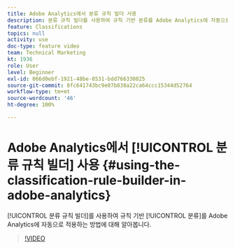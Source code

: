 ```yaml
---
title: Adobe Analytics에서 분류 규칙 빌더 사용
description: 분류 규칙 빌더를 사용하여 규칙 기반 분류를 Adobe Analytics에 자동으로 적용하는 방법에 대해 알아봅니다.
feature: Classifications
topics: null
activity: use
doc-type: feature video
team: Technical Marketing
kt: 1936
role: User
level: Beginner
exl-id: 066d0ebf-1921-48be-8531-bdd766330825
source-git-commit: 8fc641743bc9e07b838a22ca64ccc15344d52764
workflow-type: tm+mt
source-wordcount: '46'
ht-degree: 100%

---
```


# Adobe Analytics에서 [!UICONTROL 분류 규칙 빌더] 사용 {#using-the-classification-rule-builder-in-adobe-analytics}

[!UICONTROL 분류 규칙 빌더]를 사용하여 규칙 기반 [!UICONTROL 분류]를 Adobe Analytics에 자동으로 적용하는 방법에 대해 알아봅니다.

>[!VIDEO](https://video.tv.adobe.com/v/25884?quality=12&learn=on)
